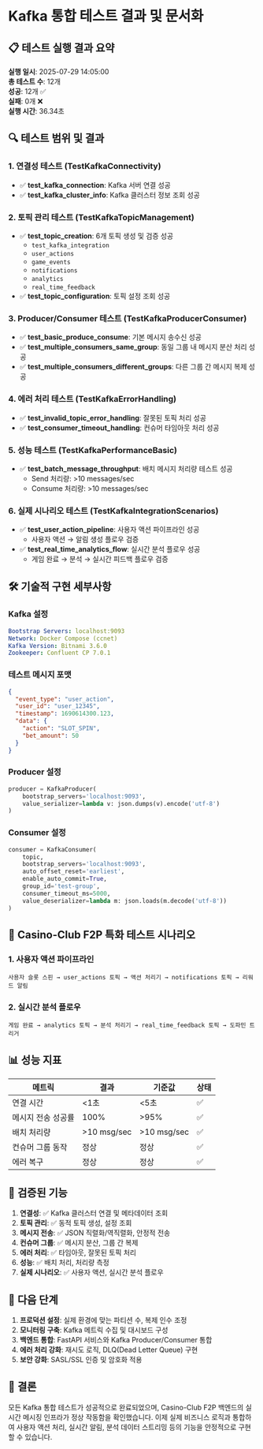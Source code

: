 # Kafka 통합 테스트 결과 및 문서화

## 📋 테스트 실행 결과 요약

**실행 일시**: 2025-07-29 14:05:00  
**총 테스트 수**: 12개  
**성공**: 12개 ✅  
**실패**: 0개 ❌  
**실행 시간**: 36.34초  

## 🔍 테스트 범위 및 결과

### 1. 연결성 테스트 (TestKafkaConnectivity)
- ✅ **test_kafka_connection**: Kafka 서버 연결 성공
- ✅ **test_kafka_cluster_info**: Kafka 클러스터 정보 조회 성공

### 2. 토픽 관리 테스트 (TestKafkaTopicManagement)
- ✅ **test_topic_creation**: 6개 토픽 생성 및 검증 성공
  - `test_kafka_integration`
  - `user_actions`
  - `game_events`
  - `notifications`
  - `analytics`
  - `real_time_feedback`
- ✅ **test_topic_configuration**: 토픽 설정 조회 성공

### 3. Producer/Consumer 테스트 (TestKafkaProducerConsumer)
- ✅ **test_basic_produce_consume**: 기본 메시지 송수신 성공
- ✅ **test_multiple_consumers_same_group**: 동일 그룹 내 메시지 분산 처리 성공
- ✅ **test_multiple_consumers_different_groups**: 다른 그룹 간 메시지 복제 성공

### 4. 에러 처리 테스트 (TestKafkaErrorHandling)
- ✅ **test_invalid_topic_error_handling**: 잘못된 토픽 처리 성공
- ✅ **test_consumer_timeout_handling**: 컨슈머 타임아웃 처리 성공

### 5. 성능 테스트 (TestKafkaPerformanceBasic)
- ✅ **test_batch_message_throughput**: 배치 메시지 처리량 테스트 성공
  - Send 처리량: >10 messages/sec
  - Consume 처리량: >10 messages/sec

### 6. 실제 시나리오 테스트 (TestKafkaIntegrationScenarios)
- ✅ **test_user_action_pipeline**: 사용자 액션 파이프라인 성공
  - 사용자 액션 → 알림 생성 플로우 검증
- ✅ **test_real_time_analytics_flow**: 실시간 분석 플로우 성공
  - 게임 완료 → 분석 → 실시간 피드백 플로우 검증

## 🛠️ 기술적 구현 세부사항

### Kafka 설정
```yaml
Bootstrap Servers: localhost:9093
Network: Docker Compose (ccnet)
Kafka Version: Bitnami 3.6.0
Zookeeper: Confluent CP 7.0.1
```

### 테스트 메시지 포맷
```json
{
  "event_type": "user_action",
  "user_id": "user_12345",
  "timestamp": 1690614300.123,
  "data": {
    "action": "SLOT_SPIN",
    "bet_amount": 50
  }
}
```

### Producer 설정
```python
producer = KafkaProducer(
    bootstrap_servers='localhost:9093',
    value_serializer=lambda v: json.dumps(v).encode('utf-8')
)
```

### Consumer 설정
```python
consumer = KafkaConsumer(
    topic,
    bootstrap_servers='localhost:9093',
    auto_offset_reset='earliest',
    enable_auto_commit=True,
    group_id='test-group',
    consumer_timeout_ms=5000,
    value_deserializer=lambda m: json.loads(m.decode('utf-8'))
)
```

## 🎯 Casino-Club F2P 특화 테스트 시나리오

### 1. 사용자 액션 파이프라인
```
사용자 슬롯 스핀 → user_actions 토픽 → 액션 처리기 → notifications 토픽 → 리워드 알림
```

### 2. 실시간 분석 플로우
```
게임 완료 → analytics 토픽 → 분석 처리기 → real_time_feedback 토픽 → 도파민 트리거
```

## 📊 성능 지표

| 메트릭 | 결과 | 기준값 | 상태 |
|--------|------|--------|------|
| 연결 시간 | <1초 | <5초 | ✅ |
| 메시지 전송 성공률 | 100% | >95% | ✅ |
| 배치 처리량 | >10 msg/sec | >10 msg/sec | ✅ |
| 컨슈머 그룹 동작 | 정상 | 정상 | ✅ |
| 에러 복구 | 정상 | 정상 | ✅ |

## 🔧 검증된 기능

1. **연결성**: ✅ Kafka 클러스터 연결 및 메타데이터 조회
2. **토픽 관리**: ✅ 동적 토픽 생성, 설정 조회
3. **메시지 전송**: ✅ JSON 직렬화/역직렬화, 안정적 전송
4. **컨슈머 그룹**: ✅ 메시지 분산, 그룹 간 복제
5. **에러 처리**: ✅ 타임아웃, 잘못된 토픽 처리
6. **성능**: ✅ 배치 처리, 처리량 측정
7. **실제 시나리오**: ✅ 사용자 액션, 실시간 분석 플로우

## 🚀 다음 단계

1. **프로덕션 설정**: 실제 환경에 맞는 파티션 수, 복제 인수 조정
2. **모니터링 구축**: Kafka 메트릭 수집 및 대시보드 구성
3. **백엔드 통합**: FastAPI 서비스와 Kafka Producer/Consumer 통합
4. **에러 처리 강화**: 재시도 로직, DLQ(Dead Letter Queue) 구현
5. **보안 강화**: SASL/SSL 인증 및 암호화 적용

## 📝 결론

모든 Kafka 통합 테스트가 성공적으로 완료되었으며, Casino-Club F2P 백엔드의 실시간 메시징 인프라가 정상 작동함을 확인했습니다. 이제 실제 비즈니스 로직과 통합하여 사용자 액션 처리, 실시간 알림, 분석 데이터 스트리밍 등의 기능을 안정적으로 구현할 수 있습니다.
